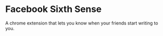 # Facebook Sixth Sense

A chrome extension that lets you know when your friends start writing to you.
